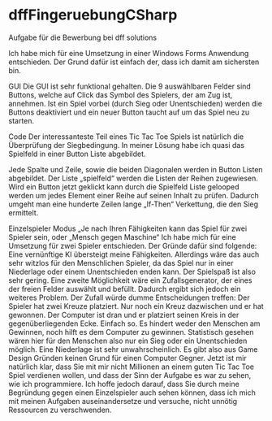 # dffFingeruebungCSharp
Aufgabe für die Bewerbung bei dff solutions 


Ich habe mich für eine Umsetzung in einer Windows Forms Anwendung entschieden. Der Grund dafür ist einfach der, dass ich damit am sichersten bin.

GUI
Die GUI ist sehr funktional gehalten. Die 9 auswählbaren Felder sind Buttons, welche auf Click das Symbol des Spielers, der am Zug ist, annehmen. Ist ein Spiel vorbei (durch Sieg oder Unentschieden) werden die Buttons deaktiviert und ein neuer Button taucht auf um das Spiel neu zu starten. 


Code
Der interessanteste Teil eines Tic Tac Toe Spiels ist natürlich die Überprüfung der Siegbedingung. In meiner Lösung habe ich quasi das Spielfeld in einer Button Liste abgebildet.
 
Jede Spalte und Zeile, sowie die beiden Diagonalen werden in Button Listen abgebildet. Der Liste „spielfeld“ werden die Listen der Reihen zugewiesen. Wird ein Button jetzt geklickt kann durch die Spielfeld Liste gelooped werden um jedes Element einer Reihe auf seinen Inhalt zu prüfen. Dadurch umgeht man eine hunderte Zeilen lange „If-Then“ Verkettung, die den Sieg ermittelt.


Einzelspieler Modus
„Je nach Ihren Fähigkeiten kann das Spiel für zwei Spieler sein, oder „Mensch gegen Maschine“
Ich habe mich für eine Umsetzung für zwei Spieler entschieden. Der Gründe dafür sind folgende:
Eine vernünftige KI übersteigt meine Fähigkeiten. Allerdings wäre das auch sehr witzlos für den Menschlichen Spieler, da das Spiel nur in einer Niederlage oder einem Unentschieden enden kann. Der Spielspaß ist also sehr gering.
Eine zweite Möglichkeit wäre ein Zufallsgenerator, der eines der freien Felder auswählt und befüllt. Dadurch ergibt sich jedoch ein weiteres Problem. Der Zufall würde dumme Entscheidungen treffen: 
Der Spieler hat zwei Kreuze platziert. Nur noch ein Kreuz dazwischen und er hat gewonnen. Der Computer ist dran und er platziert seinen Kreis in der gegenüberliegenden Ecke. Einfach so. Es hindert weder den Menschen am Gewinnen, noch hilft es dem Computer zu gewinnen.
Statistisch gesehen wären hier für den Menschen also nur ein Sieg oder ein Unentschieden möglich. Eine Niederlage ist sehr unwahrscheinlich. 
Es gibt also aus Game Design Gründen keinen Grund für einen Computer Gegner. 
Jetzt ist mir natürlich klar, dass Sie mit mir nicht Millionen an einem guten Tic Tac Toe Spiel verdienen wollen, und dass der Sinn der Aufgabe es war zu sehen, wie ich programmiere. Ich hoffe jedoch darauf, dass Sie durch meine Begründung gegen einen Einzelspieler auch sehen können, dass ich mich mit meinen Aufgaben auseinandersetze und versuche, nicht unnötig Ressourcen zu verschwenden.

